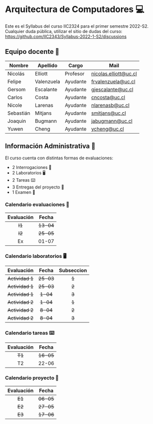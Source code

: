 # Arquitectura de Computadores :computer:

Este es el Syllabus del curso IIC2324 para el primer semestre 2022-S2.
Cualquier duda pública, utilizar el sitio de dudas del curso:
https://github.com/IIC2343/Syllabus-2022-1-S2/discussions

## Equipo docente 📩

| Nombre | Apellido | Cargo | Mail |
| --- | --- | --- | --- |
| Nicolás | Elliott | Profesor | nicolas.elliott@uc.cl |
| Felipe | Valenzuela | Ayudante | frvalenzuela@uc.cl |
| Gersom | Escalante | Ayudante | gjescalante@uc.cl |
| Carlos | Costa | Ayudante | cncosta@uc.cl |
| Nicole | Larenas | Ayudante | nlarenasb@uc.cl |
| Sebastián | Mitjans | Ayudante | smitjans@uc.cl |
| Joaquin | Bugmann | Ayudante | jabugmann@uc.cl |
| Yuwen | Cheng | Ayudante | ycheng@uc.cl  |

## Información Administrativa :eyes:
El curso cuenta con distintas formas de evaluaciones:
- 2 Interrogaciones :page_facing_up:
- 2 Laboratorios :desktop_computer:
- 2 Tareas :keyboard:
- 3 Entregas del proyecto :electric_plug:
- 1 Examen :page_with_curl:


### Calendario evaluaciones 	:page_with_curl:

| Evaluación | Fecha | 
| :-:        | :-:   | 
|<s> I1 <s>|<s> 13-04 <s>| 
|<s> I2 <s>|<s> 25-05 <s>| 
| Ex | 01-07 | 

### Calendario laboratorios  :desktop_computer:

| Evaluación | Fecha | Subseccion |
| :-:        | :-:   | :-:        |
|<s> Actividad 1 <s> | <s> 25-03 <s>| <s>1<s> | 
|<s> Actividad 1 <s> | <s> 25-03 <s> |<s> 2 <s>|
|<s> Actividad 1 <s>|<s> 1-04 <s>|<s> 3 <s>|
|<s> Actividad 2 <s>|<s> 1-04 |<s> 1 <s>| 
|<s> Actividad 2 <s>|<s> 8-04 <s>|<s> 2 <s>|
|<s> Actividad 2 <s>|<s> 8-04 <s>|<s> 3 <s>|

### Calendario tareas 	:keyboard:

| Evaluación | Fecha | 
| :-:        | :-:   | 
|<s> T1 <s>|<s> 16-05 <s>| 
| T2 | 22-06 | 


### Calendario proyecto :electric_plug:

| Evaluación | Fecha | 
| :-:        | :-:   | 
|<s> E1 <s>|<s> 06-05 <s>| 
|<s> E2 <s>|<s> 27-05 <s>| 
|<s> E3 <s>|<s> 17-06 <s>| 





